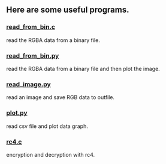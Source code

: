 ## Here are some useful programs.

### [read_from_bin.c](./read_from_bin.c)
read the RGBA data from a binary file.

### [read_from_bin.py](./read_from_bin.py)
read the RGBA data from a binary file and then plot the image.

### [read_image.py](./read_image.py)
read an image and save RGB data to outfile.

### [plot.py](./plot.py)
read csv file and plot data graph.

### [rc4.c](./rc4.c)
encryption and decryption with rc4.

